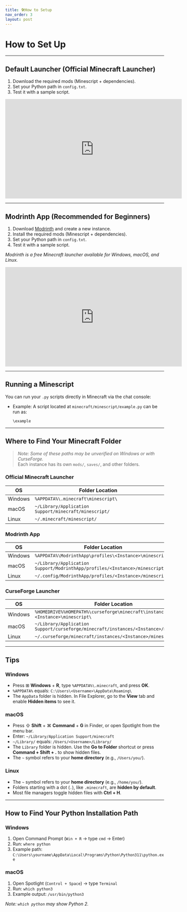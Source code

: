 ```yaml
---
title: 🛠️How to Setup
nav_order: 3
layout: post
---
```


# How to Set Up

---

## Default Launcher (Official Minecraft Launcher)

1. Download the required mods (Minescript + dependencies).
2. Set your Python path in `config.txt`.
3. Test it with a sample script.

<iframe width="560" height="315" src="https://www.youtube.com/embed/1Monkt8_mgk?si=NVGXIf-0AVcAGEAu&amp;start=31" title="YouTube video player" frameborder="0" allow="accelerometer; autoplay; clipboard-write; encrypted-media; gyroscope; picture-in-picture; web-share" referrerpolicy="strict-origin-when-cross-origin" allowfullscreen></iframe>

---

## Modrinth App (Recommended for Beginners)

1. Download [Modrinth](https://modrinth.com/) and create a new instance.
2. Install the required mods (Minescript + dependencies).
3. Set your Python path in `config.txt`.
4. Test it with a sample script.

*Modrinth is a free Minecraft launcher available for Windows, macOS, and Linux.*

<iframe width="560" height="315" src="https://www.youtube.com/embed/2TMlJIipzpI?si=7Vs1NCPJTUDaqmOh" title="YouTube video player" frameborder="0" allow="accelerometer; autoplay; clipboard-write; encrypted-media; gyroscope; picture-in-picture; web-share" referrerpolicy="strict-origin-when-cross-origin" allowfullscreen></iframe>

---

## Running a Minescript

You can run your `.py` scripts directly in Minecraft via the chat console:

* Example: A script located at
  `minecraft/minescript/example.py`
  can be run as:

  ```
  \example
  ```

---

## Where to Find Your Minecraft Folder

> *Note: Some of these paths may be unverified on Windows or with CurseForge.*  
> Each instance has its own `mods/`, `saves/`, and other folders.

### Official Minecraft Launcher

| OS      | Folder Location                                      |
| ------- | ---------------------------------------------------- |
| Windows | `%APPDATA%\.minecraft\minescript\`                               |
| macOS   | `~/Library/Application Support/minecraft/minescript/` |
| Linux   | `~/.minecraft/minescript/`                                       |

### Modrinth App

| OS      | Folder Location                                                             |
| ------- | --------------------------------------------------------------------------- |
| Windows | `%APPDATA%\ModrinthApp\profiles\<Instance>\minescript\`     |
| macOS   | `~/Library/Application Support/ModrinthApp/profiles/<Instance>/minescript/` |
| Linux   | `~/.config/ModrinthApp/profiles/<Instance>/minescript/` |

### CurseForge Launcher

| OS      | Folder Location                                       |
| ------- | ----------------------------------------------------- |
| Windows | `%HOMEDRIVE%%HOMEPATH%\curseforge\minecraft\instances\<Instance>\minescript\` |
| macOS   | `~/Library/Application Support/curseforge/minecraft/instances/<Instance>/minescript/` |
| Linux   | `~/.curseforge/minecraft/instances/<Instance>/minescript/` |

---

## Tips

### Windows

* Press ⊞ **Windows** + **R**, type `%APPDATA%\.minecraft`, and press **OK**.
* `%APPDATA%` equals:
  `C:\Users\<Username>\AppData\Roaming\`
* The `AppData` folder is hidden.
  In File Explorer, go to the **View** tab and enable **Hidden items** to see it.

### macOS

* Press ⇧ **Shift** + ⌘ **Command** + **G** in Finder, or open Spotlight from the menu bar.
* Enter:
  `~/Library/Application Support/minecraft`
* `~/Library/` equals:
  `/Users/<Username>/Library/`
* The `Library` folder is hidden.
  Use the **Go to Folder** shortcut or press **Command + Shift + .** to show hidden files.
* The `~` symbol refers to your **home directory** (e.g., `/Users/you/`).

### Linux

* The `~` symbol refers to your **home directory** (e.g., `/home/you/`).
* Folders starting with a dot (`.`), like `.minecraft`, are **hidden by default**.
* Most file managers toggle hidden files with **Ctrl + H**.

---

## How to Find Your Python Installation Path

### Windows

1. Open Command Prompt (`Win + R` → type `cmd` → Enter)
2. Run: `where python`
3. Example path: `C:\Users\yourname\AppData\Local\Programs\Python\Python311\python.exe`

### macOS

1. Open Spotlight (`Control + Space`) → type `Terminal`
2. Run: `which python3`
3. Example output: `/usr/bin/python3`

*Note: `which python` may show Python 2.*
